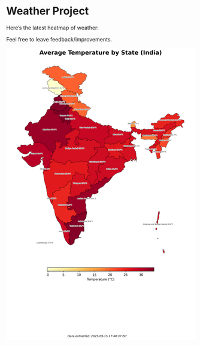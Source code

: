 # Weather Project

Here’s the latest heatmap of weather:

Feel free to leave feedback/improvements.

![India Heatmap](docs/assets/india_heatmap.png?v=C8023F)
